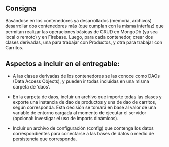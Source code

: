 ## Consigna


Basándose en los contenedores ya desarrollados (memoria, archivos) desarrollar dos contenedores más (que cumplan con la misma interfaz) que permitan realizar las operaciones básicas de CRUD en MongoDb (ya sea local o remoto) y en Firebase. Luego, para cada contenedor, crear dos clases derivadas, una para trabajar con Productos, y otra para trabajar con Carritos.

## Aspectos a incluir en el entregable: 

- A las clases derivadas de los contenedores se las conoce como DAOs (Data Access Objects), y pueden ir todas incluidas en una misma carpeta de ‘daos’.

- En la carpeta de daos, incluir un archivo que importe todas las clases y exporte una instancia de dao de productos y una de dao de carritos, según corresponda. Esta decisión se tomará en base al valor de una variable de entorno cargada al momento de ejecutar el servidor (opcional: investigar el uso de imports dinámicos).

- Incluir un archivo de configuración (config) que contenga los datos correspondientes para conectarse a las bases de datos o medio de persistencia que corresponda.

